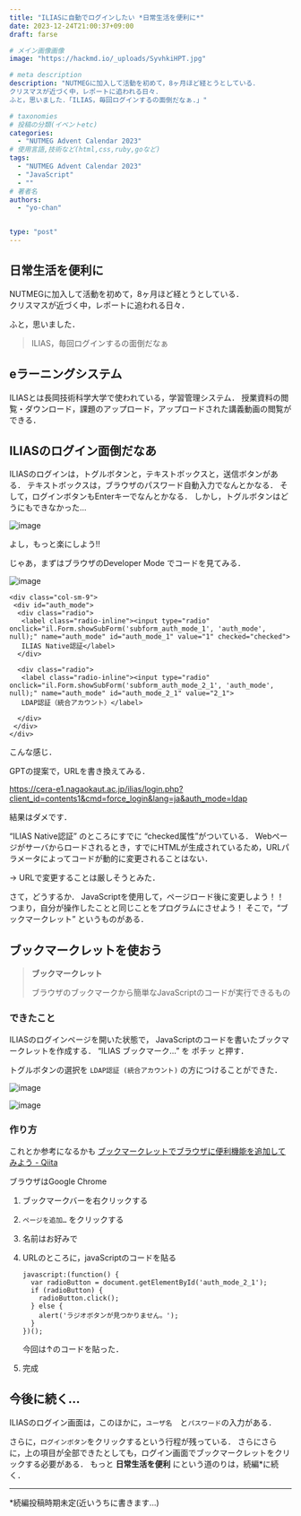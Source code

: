 ```yaml
---
title: "ILIASに自動でログインしたい *日常生活を便利に*"
date: 2023-12-24T21:00:37+09:00
draft: farse

# メイン画像画像
image: "https://hackmd.io/_uploads/SyvhkiHPT.jpg"

# meta description
description: "NUTMEGに加入して活動を初めて，8ヶ月ほど経とうとしている．
クリスマスが近づく中，レポートに追われる日々．
ふと，思いました．「ILIAS，毎回ログインするの面倒だなぁ.」"

# taxonomies
# 投稿の分類(イベントetc)
categories:
  - "NUTMEG Advent Calendar 2023"
# 使用言語,技術など(html,css,ruby,goなど)
tags:
  - "NUTMEG Advent Calendar 2023"
  - "JavaScript"
  - ""
# 著者名
authors:
  - "yo-chan"


type: "post"
---
```

## 日常生活を便利に

NUTMEGに加入して活動を初めて，8ヶ月ほど経とうとしている．</br>
クリスマスが近づく中，レポートに追われる日々．

ふと，思いました．

> ILIAS，毎回ログインするの面倒だなぁ

## eラーニングシステム

ILIASとは長岡技術科学大学で使われている，学習管理システム．
授業資料の閲覧・ダウンロード，課題のアップロード，アップロードされた講義動画の閲覧ができる．

## ILIASのログイン面倒だなあ

ILIASのログインは，トグルボタンと，テキストボックスと，送信ボタンがある．
テキストボックスは，ブラウザのパスワード自動入力でなんとかなる．
そして，ログインボタンもEnterキーでなんとかなる．
しかし，トグルボタンはどうにもできなかった…

![image](https://hackmd.io/_uploads/HJVsq5SDp.png)

よし，もっと楽にしよう!!

じゃあ，まずはブラウザのDeveloper Mode でコードを見てみる．

![image](https://hackmd.io/_uploads/BJO255BwT.png)

```
<div class="col-sm-9">
 <div id="auth_mode"> 
  <div class="radio">
   <label class="radio-inline"><input type="radio" onclick="il.Form.showSubForm('subform_auth_mode_1', 'auth_mode', null);" name="auth_mode" id="auth_mode_1" value="1" checked="checked">
   ILIAS Native認証</label>
  </div>
   
  <div class="radio">
   <label class="radio-inline"><input type="radio" onclick="il.Form.showSubForm('subform_auth_mode_2_1', 'auth_mode', null);" name="auth_mode" id="auth_mode_2_1" value="2_1">
   LDAP認証（統合アカウント）</label>
    
  </div>
 </div>
</div>

```

こんな感じ．

GPTの提案で，URLを書き換えてみる．

<https://cera-e1.nagaokaut.ac.jp/ilias/login.php?client_id=contents1&cmd=force_login&lang=ja&auth_mode=ldap>

結果はダメです．

“ILIAS Native認証” のところにすでに “checked属性”がついている．
Webページがサーバからロードされるとき，すでにHTMLが生成されているため，URLパラメータによってコードが動的に変更されることはない．

→ URLで変更することは厳しそうとみた．

さて，どうするか．
JavaScriptを使用して，ページロード後に変更しよう！！
つまり，自分が操作したことと同じことをプログラムにさせよう！
そこで，“ブックマークレット” というものがある．

## ブックマークレットを使おう

> **ブックマークレット**
>
> ブラウザのブックマークから簡単なJavaScriptのコードが実行できるもの
>

### できたこと

ILIASのログインページを開いた状態で，
JavaScriptのコードを書いたブックマークレットを作成する．
“ILIAS ブックマーク…” を ポチッ と押す．

トグルボタンの選択を `LDAP認証 (統合アカウント)`  の方につけることができた．

![image](https://hackmd.io/_uploads/SkDWjcrPT.png)

![image](https://hackmd.io/_uploads/SkTWscHv6.png)

### 作り方

これとか参考になるかも
[ブックマークレットでブラウザに便利機能を追加してみよう - Qiita](https://qiita.com/yusuke113/items/48afc10899287b169105)

ブラウザはGoogle Chrome

1. ブックマークバーを右クリックする
2. `ページを追加…` をクリックする
3. 名前はお好みで
4. URLのところに，javaScriptのコードを貼る

    ```
    javascript:(function() {
      var radioButton = document.getElementById('auth_mode_2_1');
      if (radioButton) {
        radioButton.click();
      } else {
        alert('ラジオボタンが見つかりません。');
      }
    })();
    ```

    今回は↑のコードを貼った．

5. 完成

## 今後に続く…

ILIASのログイン画面は，このほかに，`ユーザ名`　と`パスワード`の入力がある．

さらに，`ログインボタン`をクリックするという行程が残っている．
さらにさらに，上の項目が全部できたとしても，ログイン画面でブックマークレットをクリックする必要がある．
もっと **日常生活を便利** にという道のりは，続編*に続く．

---

*続編投稿時期未定(近いうちに書きます...)

